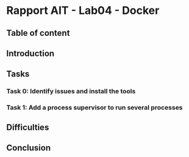 # Rapport AIT - Lab04 - Docker

## Table of content



## Introduction



## Tasks

### Task 0: Identify issues and install the tools



### Task 1: Add a process supervisor to run several processes



## Difficulties



## Conclusion

